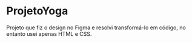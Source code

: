 # ProjetoYoga
Projeto que fiz o design no Figma e resolvi transformá-lo em código, no entanto usei apenas HTML e CSS.
